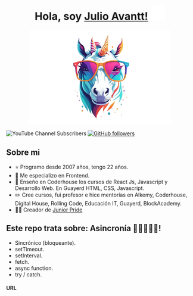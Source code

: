 <div align="center">
<h1 align="center">Hola, soy <a href="https://www.youtube.com/@juniorpride">Julio Avantt!</a> <img src="https://github.com/Kathryn-Jie/Kathryn-Jie/blob/main/wave.gif" width="40px" /></h1>
 
</div>
<p align="center">
 <img src="https://github.com/julioavantt/julioavantt/blob/main/unicorn-with-glasses.png" width="380px">
</p>

![YouTube Channel Subscribers](https://img.shields.io/youtube/channel/subscribers/UC38RutKRyCUHZ866mTNkUAw?link=https%3A%2F%2Fyoutube.com%2F%40juniorpride)
[![GitHub followers](https://img.shields.io/github/followers/julioavantt?style=social)](https://github.com/julioavantt)

## Sobre mi

-  ⭐ Programo desde 2007 años, tengo 22 años.
-  📲 Me especializo en Frontend.
-  🎥 Enseño en Coderhouse los cursos de React Js, Javascript y Desarrollo Web. En Guayerd HTML, CSS, Javascript.
-  ✏️ Cree cursos, fui profesor e hice mentorías en Alkemy, Coderhouse, Digital House, Rolling Code, Educación IT, Guayerd, BlockAcademy.
-  🧑‍🏫 Creador de [Junior Pride](https://www.youtube.com/@juniorpride)
   <br>

## Este repo trata sobre: Asincronía 👩🏻‍🦰🧒🏻!

-  Sincrónico (bloqueante).
-  setTimeout.
-  setInterval.
-  fetch.
-  async function.
-  try / catch.

#### URL
